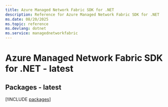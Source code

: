 ```yaml
---
title: Azure Managed Network Fabric SDK for .NET
description: Reference for Azure Managed Network Fabric SDK for .NET
ms.date: 08/20/2025
ms.topic: reference
ms.devlang: dotnet
ms.service: managednetworkfabric
---
```

# Azure Managed Network Fabric SDK for .NET - latest
## Packages - latest
[!INCLUDE [packages](managed-network-fabric-index.md)]